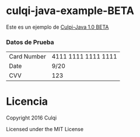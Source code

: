 # culqi-java-example-BETA

Este es un ejemplo de [Culpi-Java 1.0 BETA](https://github.com/culqi/culqi-java/)

### Datos de Prueba

<table>
  <tr>
    <td>Card Number</td>
    <td>4111 1111 1111 1111</td>
  </tr>
  <tr>
    <td>Date</td>
    <td>9/20</td>
  </tr>
  <tr>
    <td>CVV</td>
    <td>123</td>
  </tr>
</table>

# Licencia

Copyright 2016 Culqi

Licensed under the MIT License
